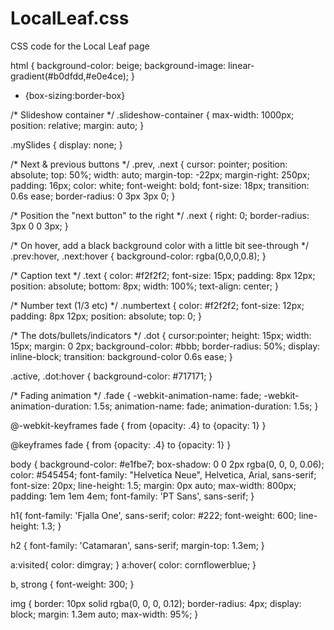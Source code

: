 # LocalLeaf.css
CSS code for the Local Leaf page

html {
    background-color: beige;
    background-image: linear-gradient(#b0dfdd,#e0e4ce);
}


* {box-sizing:border-box}

/* Slideshow container */
.slideshow-container {
  max-width: 1000px;
  position: relative;
  margin: auto;
}

.mySlides {
    display: none;
}

/* Next & previous buttons */
.prev, .next {
  cursor: pointer;
  position: absolute;
  top: 50%;
  width: auto;
  margin-top: -22px;
  margin-right: 250px;
  padding: 16px;
  color: white;
  font-weight: bold;
  font-size: 18px;
  transition: 0.6s ease;
  border-radius: 0 3px 3px 0;
}

/* Position the "next button" to the right */
.next {
  right: 0;
  border-radius: 3px 0 0 3px;
}

/* On hover, add a black background color with a little bit see-through */
.prev:hover, .next:hover {
  background-color: rgba(0,0,0,0.8);
}

/* Caption text */
.text {
  color: #f2f2f2;
  font-size: 15px;
  padding: 8px 12px;
  position: absolute;
  bottom: 8px;
  width: 100%;
  text-align: center;
}

/* Number text (1/3 etc) */
.numbertext {
  color: #f2f2f2;
  font-size: 12px;
  padding: 8px 12px;
  position: absolute;
  top: 0;
}

/* The dots/bullets/indicators */
.dot {
  cursor:pointer;
  height: 15px;
  width: 15px;
  margin: 0 2px;
  background-color: #bbb;
  border-radius: 50%;
  display: inline-block;
  transition: background-color 0.6s ease;
}

.active, .dot:hover {
  background-color: #717171;
}

/* Fading animation */
.fade {
  -webkit-animation-name: fade;
  -webkit-animation-duration: 1.5s;
  animation-name: fade;
  animation-duration: 1.5s;
}

@-webkit-keyframes fade {
  from {opacity: .4} 
  to {opacity: 1}
}

@keyframes fade {
  from {opacity: .4} 
  to {opacity: 1}
}


body {
    background-color: #e1fbe7;
    box-shadow: 0 0 2px rgba(0, 0, 0, 0.06);
    color: #545454;
    font-family: "Helvetica Neue", Helvetica, Arial, sans-serif;
    font-size: 20px;
    line-height: 1.5;
    margin: 0px auto;
    max-width: 800px;
    padding: 1em 1em 4em;
    font-family: 'PT Sans', sans-serif;
}

h1{
    font-family: 'Fjalla One', sans-serif;
    color: #222;
    font-weight: 600;
    line-height: 1.3;
}

h2 {
   font-family: 'Catamaran', sans-serif;
    margin-top: 1.3em;
}

a:visited{
    color: dimgray;
}
a:hover{
    color: cornflowerblue;
}

b, strong {
    font-weight: 300;
}

img {
    border: 10px solid rgba(0, 0, 0, 0.12);
    border-radius: 4px;
    display: block;
    margin: 1.3em auto;
    max-width: 95%;
}
